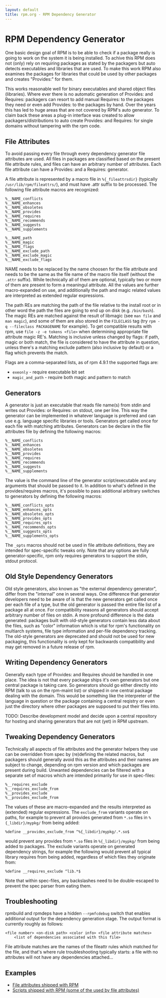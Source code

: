 ```yaml
---
layout: default
title: rpm.org - RPM Dependency Generator
---
```

# RPM Dependency Generator

One basic design goal of RPM is to be able to check if a package really is going to work on the system it is being installed. To achive this RPM does not (only) rely on requiring packages as stated by the packagers but auto detects executables and libraries that are used. To make this work RPM also examines the packages for libraries that could be used by other packages and creates "Provides:" for them.

This works reasonable well for binary executables and shared object files (libraries). Where ever there is no automatic generation of Provides: and Requires: packagers can resort to add manual Requires: to the packages they need or even add Provides: to the packages by hand. Over the years this has led to huge areas that are not covered by RPM's auto generator. To claim back these areas a plug-in interface was created to allow packagers/distributions to auto create Provides: and Requires: for single domains without tampering with the rpm code.

## File Attributes
To avoid passing every file through every dependency generator file attributes are used. All files in packages are classified based on the present file attribute rules, and files can have an arbitrary number of attributes. Each file attribute can have a Provides: and a Requires: generator.

A file attribute is represented by a macro file in `%{_fileattrsdir}` (typically `/usr/lib/rpm/fileattrs/`), and must have .attr suffix to be processed. The following file attribute macros are recognized:

```
%__NAME_conflicts
%__NAME_enhances
%__NAME_obsoletes
%__NAME_provides
%__NAME_requires
%__NAME_recommends
%__NAME_suggests
%__NAME_supplements

%__NAME_path
%__NAME_magic
%__NAME_flags
%__NAME_exclude_path
%__NAME_exclude_magic
%__NAME_exclude_flags
```

NAME needs to be replaced by the name choosen for the file attribute and needs to be the same as the file name of the macro file itself (without the `.attr` suffix). While technically all of them are optional, typically two or more of them are present to form a meaningul attribute. All the values are further macro-expanded on use, and additionally the path and magic related values are interpreted as extended regular expressions.

The path REs are matching the path of the file relative to the install root or in other word the path the files are going to end up on disk (e.g. `/bin/bash`). The magic REs are matched against the result of libmagic (see `man file` and `man magic`), and some of them are also stored in the `FILECLASS` tag (try `rpm -q --fileclass PACKAGENAME` for example). To get compatible results with rpm, use `file -z -e tokens <file>` when determining appropriate file attribute magic RE's. Matching is inclusive unless changed by flags: if path, magic or both match, the file is considered to have the attribute in question, unless there's a matching exclude pattern (also inclusive by default) or a flag which prevents the match.


Flags are a comma-separated lists, as of rpm 4.9.1 the supported flags are:
* `exeonly` - require executable bit set
* `magic_and_path` - require both magic and pattern to match

## Generators
A generator is just an executable that reads file name(s) from stdin and writes out Provides: or Requires: on stdout, one per line. This way the generator can be implemented in whatever language is preferred and can use e.g. language specific libraries or tools. Generators get called once for each file with matching attributes. Generators can be declare in the file attributes file by defining the following macros:

```
%__NAME_conflicts
%__NAME_enhances
%__NAME_obsoletes
%__NAME_provides
%__NAME_requires
%__NAME_recommends
%__NAME_suggests
%__NAME_supplements
```

The value is the command line of the generator script/executable and any arguments that should be passed to it. In addition to what's defined in the provides/requires macros, it's possible to pass additional arbitrary switches to generators by defining the following macros:

```
%__NAME_conflicts_opts
%__NAME_enhances_opts
%__NAME_obsoletes_opts
%__NAME_provides_opts
%__NAME_requires_opts
%__NAME_recommends_opts
%__NAME_suggests_opts
%__NAME_supplements_opts
```

The `_opts` macros should not be used in file attribute definitions, they are intended for spec-specific tweaks only. Note that any options are fully generator-specific, rpm only requires generators to support the stdin, stdout protocol.

## Old Style Dependency Generators
Old style generators, also known as "the external dependency generator", differ from the "internal" one in several ways. One difference that generator developers need to be aware of is that the new generators get called once per each file of a type, but the old generator is passed the entire file list of a package all at once. For compatibility reasons all generators should accept arbitrary number of files on stdin. A more profound difference is the data generated: packages built with old-style generators contain less data about the files, such as "color" information which is vital for rpm's functionality on multiarch systems, file type information and per-file dependency tracking. The old-style generators are deprecated and should not be used for new packaging, this functionality is only kept for backwards compatibility and may get removed in a future release of rpm.

## Writing Dependency Generators
Generally each type of Provides: and Requires should be handled in one place. The idea is not that every package ships it's own generators but one central package is taking care. So generators should go either directly into RPM (talk to us on the rpm-maint list) or shipped in one central package dealing with the domain. This would be something like the interpreter of the language in question or the package containing a central reqistry or even just the directory where other packages are supposed to put their files into.

TODO: Describe development model and decide upon a central repository for hosting and sharing generators that are not (yet) in RPM upstream.

## Tweaking Dependency Generators
Technically all aspects of file attributes and the generator helpers they use can be overridden from spec by (re)defining the related macros, but packagers should generally avoid this as the attributes and their names are subject to change, depending on rpm version and which packages are present during build. Unwanted dependencies can be filtered with a separate set of macros which are intended primarily for use in spec-files:

```
%__requires_exclude
%__requires_exclude_from
%__provides_exclude
%__provides_exclude_from
```

The values of these are macro-expanded and the results interpreted as (extended) regular expressions. The `exclude_from` variants operate on paths, for example to prevent all provides generated from `*.so` files in `%{_libdir}/mypkg/` from being added:

```
%define __provides_exclude_from ^%{_libdir}/mypkg/.*.so$
```

would prevent any provides from `*.so` files in `%{_libdir}/mypkg/` from being added to packages. The exclude variants operate on generated dependency strings, for example the following would prevent all typical library requires from being added, regardless of which files they originate from:

```
%define __requires_exclude ^lib.*$
```

Note that within spec-files, any backslashes need to be double-escaped to prevent the spec parser from eating them.

## Troubleshooting
rpmbuild and rpmdeps have a hidden `--rpmfcdebug` switch that enables additional output for the dependency generation stage. The output format is currently roughly as follows:

```
<file number> <on-disk path> <color info> <file attribute matches>
    <list of dependencies associated with this file>
```

File attribute matches are the names of the fileattr rules which matched for the file, and that's where rule troubleshooting typically starts: a file with no attributes will not have any dependencies attached...

## Examples
* [File attributes shipped with RPM](https://github.com/rpm-software-management/rpm/tree/master/fileattrs)
* [Scripts shipped with RPM (some of the used by file attributes)](https://github.com/rpm-software-management/rpm/tree/master/scripts)

